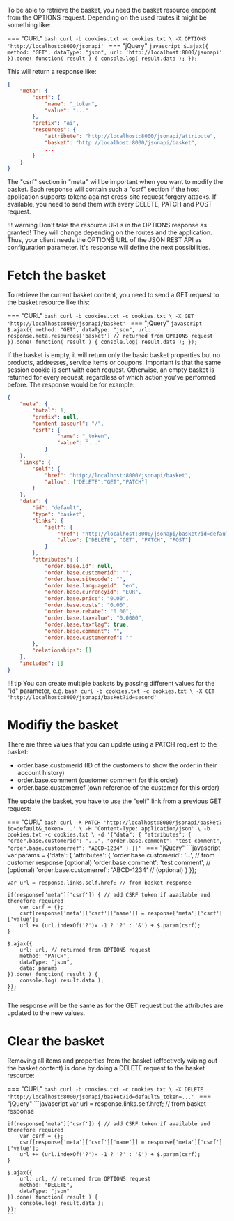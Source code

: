To be able to retrieve the basket, you need the basket resource endpoint from the OPTIONS request. Depending on the used routes it might be something like:

=== "CURL"
	```bash
	curl -b cookies.txt -c cookies.txt \
	-X OPTIONS 'http://localhost:8000/jsonapi'
	```
=== "jQuery"
	```javascript
	$.ajax({
		method: "GET",
		dataType: "json",
		url: 'http://localhost:8000/jsonapi'
	}).done( function( result ) {
		console.log( result.data );
	});
	```

This will return a response like:

```json
{
    "meta": {
        "csrf": {
            "name": "_token",
            "value": "..."
        },
        "prefix": "ai",
        "resources": {
            "attribute": "http://localhost:8000/jsonapi/attribute",
            "basket": "http://localhost:8000/jsonapi/basket",
            ...
        }
    }
}
```


The "csrf" section in "meta" will be important when you want to modify the basket. Each response will contain such a "csrf" section if the host application supports tokens against cross-site request forgery attacks. If available, you need to send them with every DELETE, PATCH and POST request.

!!! warning
    Don't take the resource URLs in the OPTIONS response as granted! They will change depending on the routes and the application. Thus, your client needs the OPTIONS URL of the JSON REST API as configuration parameter. It's response will define the next possibilities.

# Fetch the basket

To retrieve the current basket content, you need to send a GET request to the basket resource like this:

=== "CURL"
	```bash
	curl -b cookies.txt -c cookies.txt \
	-X GET 'http://localhost:8000/jsonapi/basket'
	```
=== "jQuery"
	```javascript
	$.ajax({
		method: "GET",
		dataType: "json",
		url: response.meta.resources['basket'] // returned from OPTIONS request
	}).done( function( result ) {
		console.log( result.data );
	});
	```

If the basket is empty, it will return only the basic basket properties but no products, addresses, service items or coupons. Important is that the same session cookie is sent with each request. Otherwise, an empty basket is returned for every request, regardless of which action you've performed before. The response would be for example:

```json
{
    "meta": {
        "total": 1,
        "prefix": null,
        "content-baseurl": "/",
        "csrf": {
                "name": "_token",
                "value": "..."
            }
    },
    "links": {
        "self": {
            "href": "http://localhost:8000/jsonapi/basket",
            "allow": ["DELETE","GET","PATCH"]
        }
    },
    "data": {
        "id": "default",
        "type": "basket",
        "links": {
            "self": {
                "href": "http://localhost:8000/jsonapi/basket?id=default",
                "allow": ["DELETE", "GET", "PATCH", "POST"]
            }
        },
        "attributes": {
            "order.base.id": null,
            "order.base.customerid": "",
            "order.base.sitecode": "",
            "order.base.languageid": "en",
            "order.base.currencyid": "EUR",
            "order.base.price": "0.00",
            "order.base.costs": "0.00",
            "order.base.rebate": "0.00",
            "order.base.taxvalue": "0.0000",
            "order.base.taxflag": true,
            "order.base.comment": "",
            "order.base.customerref": ""
        },
        "relationships": []
    },
    "included": []
}
```

!!! tip
    You can create multiple baskets by passing different values for the "id" parameter, e.g.
	```bash
	curl -b cookies.txt -c cookies.txt \
	-X GET 'http://localhost:8000/jsonapi/basket?id=second'
	```

# Modifiy the basket

There are three values that you can update using a PATCH request to the basket:

* order.base.customerid (ID of the customers to show the order in their account history)
* order.base.comment (customer comment for this order)
* order.base.customerref (own reference of the customer for this order)

The update the basket, you have to use the "self" link from a previous GET request:

=== "CURL"
	```bash
	curl -X PATCH 'http://localhost:8000/jsonapi/basket?id=default&_token=...' \
	-H 'Content-Type: application/json' \
	-b cookies.txt -c cookies.txt \
	-d '{"data": {
		"attributes": {
			"order.base.customerid": "...",
			"order.base.comment": "test comment",
			"order.base.customerref": "ABCD-1234"
		}
	}}'
	```
=== "jQuery"
	```javascript
	var params = {'data': {
		'attributes': {
			'order.base.customerid': '...', // from customer response (optional)
			'order.base.comment': 'test comment', // (optional)
			'order.base.customerref': 'ABCD-1234' // (optional)
		}
	}};

	var url = response.links.self.href; // from basket response

	if(response['meta']['csrf']) { // add CSRF token if available and therefore required
		var csrf = {};
		csrf[response['meta']['csrf']['name']] = response['meta']['csrf']['value'];
		url += (url.indexOf('?')= -1 ? '?' : '&') + $.param(csrf);
	}

	$.ajax({
		url: url, // returned from OPTIONS request
		method: "PATCH",
		dataType: "json",
		data: params
	}).done( function( result ) {
		console.log( result.data );
	});
	```

The response will be the same as for the GET request but the attributes are updated to the new values.

# Clear the basket

Removing all items and properties from the basket (effectively wiping out the basket content) is done by doing a DELETE request to the basket resource:

=== "CURL"
	```bash
	curl -b cookies.txt -c cookies.txt \
	-X DELETE 'http://localhost:8000/jsonapi/basket?id=default&_token=...'
	```
=== "jQuery"
	```javascript
	var url = response.links.self.href; // from basket response

	if(response['meta']['csrf']) { // add CSRF token if available and therefore required
		var csrf = {};
		csrf[response['meta']['csrf']['name']] = response['meta']['csrf']['value'];
		url += (url.indexOf('?')= -1 ? '?' : '&') + $.param(csrf);
	}

	$.ajax({
		url: url, // returned from OPTIONS request
		method: "DELETE",
		dataType: "json"
	}).done( function( result ) {
		console.log( result.data );
	});
	```
